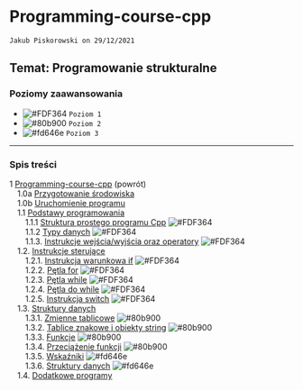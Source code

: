 # Programming-course-cpp

`Jakub Piskorowski on 29/12/2021`

## Temat: Programowanie strukturalne

### Poziomy zaawansowania

- ![#FDF364](https://via.placeholder.com/15/FDF364/000000?text=+) `Poziom 1`
- ![#80b900](https://via.placeholder.com/15/80b900/000000?text=+) `Poziom 2`
- ![#fd646e](https://via.placeholder.com/15/fd646e/000000?text=+) `Poziom 3`
  
---

### Spis treści

1 [Programming-course-cpp](/README.md) (powrót) \
&emsp;1.0a [Przygotowanie środowiska](1-0a-przygotowanie-srodowiska/README.md) \
&emsp;1.0b [Uruchomienie programu](1-0b-uruchomienie-programu/README.md) \
&emsp;1.1 [Podstawy programowania](1-1-podstawy-programowania/README.md) \
&emsp;&emsp;1.1.1 [Struktura prostego programu Cpp](1-1-podstawy-programowania/1-1-1-struktura-prostego-programu-cpp/README.md) ![#FDF364](https://via.placeholder.com/15/FDF364/000000?text=+) \
&emsp;&emsp;1.1.2 [Typy danych](1-1-podstawy-programowania/1-1-2-typy-danych/README.md) ![#FDF364](https://via.placeholder.com/15/FDF364/000000?text=+) \
&emsp;&emsp;1.1.3. [Instrukcje wejścia/wyjścia oraz operatory](1-1-podstawy-programowania/1-1-3-instrukcje-wej-wyj-oraz-operatory/README.md) ![#FDF364](https://via.placeholder.com/15/FDF364/000000?text=+) \
&emsp;1.2. [Instrukcje sterujące](1-2-instrukcje-sterujace/README.md) \
&emsp;&emsp;1.2.1. [Instrukcja warunkowa if](1-2-instrukcje-sterujace/1-2-1-instrukcja-if/README.md) ![#FDF364](https://via.placeholder.com/15/FDF364/000000?text=+) \
&emsp;&emsp;1.2.2. [Pętla for](1-2-instrukcje-sterujace/1-2-2-petla-for/README.md) ![#FDF364](https://via.placeholder.com/15/FDF364/000000?text=+) \
&emsp;&emsp;1.2.3. [Pętla while](1-2-instrukcje-sterujace/1-2-3-while/README.md) ![#FDF364](https://via.placeholder.com/15/FDF364/000000?text=+) \
&emsp;&emsp;1.2.4. [Pętla do while](1-2-instrukcje-sterujace/1-2-4-do-while/README.md) ![#FDF364](https://via.placeholder.com/15/FDF364/000000?text=+) \
&emsp;&emsp;1.2.5. [Instrukcja switch](1-2-instrukcje-sterujace/1-2-5-switch/README.md) ![#FDF364](https://via.placeholder.com/15/FDF364/000000?text=+)\
&emsp;1.3. [Struktury danych](1-3-struktury-danych/README.md) \
&emsp;&emsp;1.3.1. [Zmienne tablicowe](1-3-struktury-danych/1-3-1-tablice/README.md) ![#80b900](https://via.placeholder.com/15/80b900/000000?text=+) \
&emsp;&emsp;1.3.2. [Tablice znakowe i obiekty string](1-3-struktury-danych/1-3-2-tablice-znakowe/README.md) ![#80b900](https://via.placeholder.com/15/80b900/000000?text=+) \
&emsp;&emsp;1.3.3. [Funkcje](1-3-struktury-danych/1-3-3-funkcje/README.md) ![#80b900](https://via.placeholder.com/15/80b900/000000?text=+) \
&emsp;&emsp;1.3.4. [Przeciążenie funkcji](1-3-struktury-danych/1-3-4-przeciazenie-funkcji/README.md) ![#80b900](https://via.placeholder.com/15/80b900/000000?text=+) \
&emsp;&emsp;1.3.5. [Wskaźniki](1-3-struktury-danych/1-3-5-wskazniki/README.md) ![#fd646e](https://via.placeholder.com/15/fd646e/000000?text=+)\
&emsp;&emsp;1.3.6. [Struktury danych](1-3-struktury-danych/1-3-6-struktury/README.md) ![#fd646e](https://via.placeholder.com/15/fd646e/000000?text=+)\
&emsp;1.4. [Dodatkowe programy](1-4-dodatkowe/README.md)
